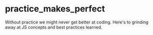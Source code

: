 # practice_makes_perfect
Without practice we might never get better at coding. Here's to grinding away at JS concepts and best practices learned.